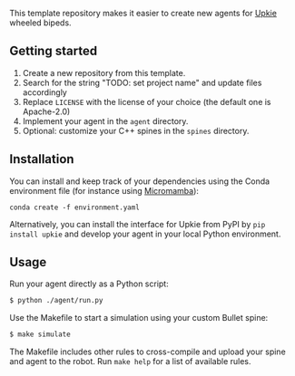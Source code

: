 This template repository makes it easier to create new agents for [Upkie](https://github.com/upkie/upkie) wheeled bipeds.

## Getting started

1. Create a new repository from this template.
2. Search for the string "TODO: set project name" and update files accordingly
3. Replace ``LICENSE`` with the license of your choice (the default one is Apache-2.0)
4. Implement your agent in the ``agent`` directory.
5. Optional: customize your C++ spines in the ``spines`` directory.

## Installation

You can install and keep track of your dependencies using the Conda environment file (for instance using [Micromamba](https://mamba.readthedocs.io/en/latest/user_guide/micromamba.html)):

```console
conda create -f environment.yaml
```

Alternatively, you can install the interface for Upkie from PyPI by ``pip install upkie`` and develop your agent in your local Python environment.

## Usage

Run your agent directly as a Python script:

```bash
$ python ./agent/run.py
```

Use the Makefile to start a simulation using your custom Bullet spine:

```bash
$ make simulate
```

The Makefile includes other rules to cross-compile and upload your spine and agent to the robot. Run ``make help`` for a list of available rules.
